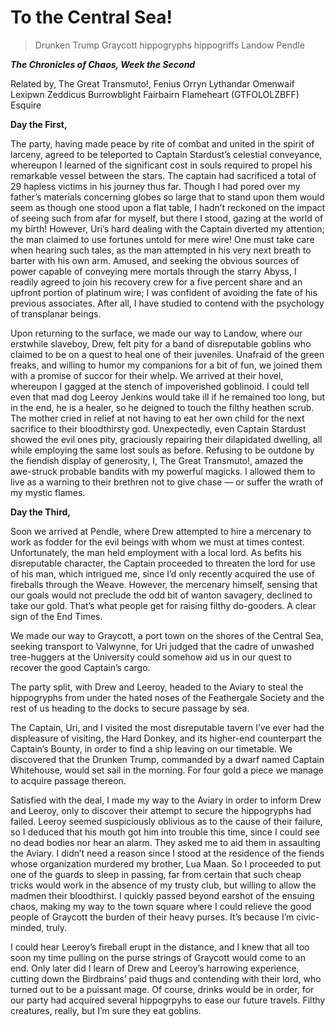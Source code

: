 <!-- TITLE: To the Central Sea! -->
<!-- SUBTITLE: Or a Bad Time on a Hard Donkey -->

# To the Central Sea!

> Drunken Trump Graycott hippogryphs hippogriffs Landow Pendle

***The Chronicles of Chaos, Week the Second***

Related by,
The Great Transmuto!, Fenius Orryn Lythandar Omenwaif Lexipwn Zeddicus Burrowblight Fairbairn Flameheart (GTFOLOLZBFF) Esquire

**Day the First,**

The party, having made peace by rite of combat and united in the spirit of larceny, agreed to be teleported to Captain Stardust’s celestial conveyance, whereupon I learned of the significant cost in souls required to propel his remarkable vessel between the stars. The captain had sacrificed a total of 29 hapless victims in his journey thus far. Though I had pored over my father’s materials concerning globes so large that to stand upon them would seem as though one stood upon a flat table, I hadn’t reckoned on the impact of seeing such from afar for myself, but there I stood, gazing at the world of my birth! However, Uri’s hard dealing with the Captain diverted my attention; the man claimed to use fortunes untold for mere wire! One must take care when hearing such tales, as the man attempted in his very next breath to barter with his own arm. Amused, and seeking the obvious sources of power capable of conveying mere mortals through the starry Abyss, I readily agreed to join his recovery crew for a five percent share and an upfront portion of platinum wire; I was confident of avoiding the fate of his previous associates. After all, I have studied to contend with the psychology of transplanar beings.

Upon returning to the surface, we made our way to Landow, where our erstwhile slaveboy, Drew, felt pity for a band of disreputable goblins who claimed to be on a quest to heal one of their juveniles. Unafraid of the green freaks, and willing to humor my companions for a bit of fun, we joined them with a promise of succor for their whelp. We arrived at their hovel, whereupon I gagged at the stench of impoverished goblinoid. I could tell even that mad dog Leeroy Jenkins would take ill if he remained too long, but in the end, he is a healer, so he deigned to touch the filthy heathen scrub. The mother cried in relief at not having to eat her own child for the next sacrifice to their bloodthirsty god. Unexpectedly, even Captain Stardust showed the evil ones pity, graciously repairing their dilapidated dwelling, all while employing the same lost souls as before. Refusing to be outdone by the fiendish display of generosity, I, The Great Transmuto!, amazed the awe-struck probable bandits with my powerful magicks. I allowed them to live as a warning to their brethren not to give chase — or suffer the wrath of my mystic flames.

**Day the Third,**

Soon we arrived at Pendle, where Drew attempted to hire a mercenary to work as fodder for the evil beings with whom we must at times contest. Unfortunately, the man held employment with a local lord. As befits his disreputable character, the Captain proceeded to threaten the lord for use of his man, which intrigued me, since I’d only recently acquired the use of fireballs through the Weave. However, the mercenary himself, sensing that our goals would not preclude the odd bit of wanton savagery, declined to take our gold. That’s what people get for raising filthy do-gooders. A clear sign of the End Times.

We made our way to Graycott, a port town on the shores of the Central Sea, seeking transport to Valwynne, for Uri judged that the cadre of unwashed tree-huggers at the University could somehow aid us in our quest to recover the good Captain’s cargo.

The party split, with Drew and Leeroy, headed to the Aviary to steal the hippogryphs from under the hated noses of the Feathergale Society and the rest of us heading to the docks to secure passage by sea.

The Captain, Uri, and I visited the most disreputable tavern I’ve ever had the displeasure of visiting, the Hard Donkey, and its higher-end counterpart the Captain’s Bounty, in order to find a ship leaving on our timetable. We discovered that the Drunken Trump, commanded by a dwarf named Captain Whitehouse, would set sail in the morning. For four gold a piece we manage to acquire passage thereon.

Satisfied with the deal, I made my way to the Aviary in order to inform Drew and Leeroy, only to discover their attempt to secure the hippogryphs had failed. Leeroy seemed suspiciously oblivious as to the cause of their failure, so I deduced that his mouth got him into trouble this time, since I could see no dead bodies nor hear an alarm. They asked me to aid them in assaulting the Aviary. I didn’t need a reason since I stood at the residence of the fiends whose organization murdered my brother, Lua Maan. So I proceeded to put one of the guards to sleep in passing, far from certain that such cheap tricks would work in the absence of my trusty club, but willing to allow the madmen their bloodthirst. I quickly passed beyond earshot of the ensuing chaos, making my way to the town square where I could relieve the good people of Graycott the burden of their heavy purses. It’s because I’m civic-minded, truly.

I could hear Leeroy’s fireball erupt in the distance, and I knew that all too soon my time pulling on the purse strings of Graycott would come to an end. Only later did I learn of Drew and Leeroy’s harrowing experience, cutting down the Birdbrains’ paid thugs and contending with their lord, who turned out to be a puissant mage. Of course, drinks would be in order, for our party had acquired several hippogrpyhs to ease our future travels. Filthy creatures, really, but I’m sure they eat goblins.
